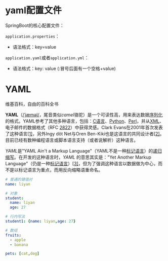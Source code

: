 # yaml配置文件

SpringBoot的核心配置文件：

`application.properties`：

- 语法格式：key=value

`application.yaml`或者`application.yml`：

- 语法格式：key: value    (:冒号后面有一个空格+value)



# YAML

维基百科，自由的百科全书

**YAML**（[/ˈjæməl/](https://zh.wikipedia.org/wiki/Help:英語國際音標)，尾音类似*camel*骆驼）是一个可读性高，用来表达数据[序列化](https://zh.wikipedia.org/wiki/序列化)的格式。YAML参考了其他多种语言，包括：[C语言](https://zh.wikipedia.org/wiki/C語言)、[Python](https://zh.wikipedia.org/wiki/Python)、[Perl](https://zh.wikipedia.org/wiki/Perl)，并从[XML](https://zh.wikipedia.org/wiki/XML)、电子邮件的数据格式（RFC [2822](http://www.rfc-editor.org/rfc/rfc2822.txt)）中获得灵感。Clark Evans在2001年首次发表了这种语言[[1\]](https://zh.wikipedia.org/wiki/YAML#cite_note-1)，另外Ingy döt Net与Oren Ben-Kiki也是这语言的共同设计者[[2\]](https://zh.wikipedia.org/wiki/YAML#cite_note-2)。目前已经有数种编程语言或脚本语言支持（或者说解析）这种语言。

*YAML*是"YAML Ain't a Markup Language"（YAML不是一种[标记语言](https://zh.wikipedia.org/wiki/标记语言)）的[递归缩写](https://zh.wikipedia.org/wiki/遞迴縮寫)。在开发的这种语言时，*YAML* 的意思其实是："Yet Another Markup Language"（仍是一种[标记语言](https://zh.wikipedia.org/wiki/标记语言)）[[3\]](https://zh.wikipedia.org/wiki/YAML#cite_note-YAML_spec_2001_08_01-3)，但为了强调这种语言以数据做为中心，而不是以标记语言为重点，而用反向缩略语重命名。



```yaml
# 普通的键值对
name: liyan

# 对象
student:
  name: liyan
  age: 27

# 行内写法
student1: {name: liyan,age: 27}

# 数组
fruits:
  - apple
  - banana

pets: [cat,dog]
```

